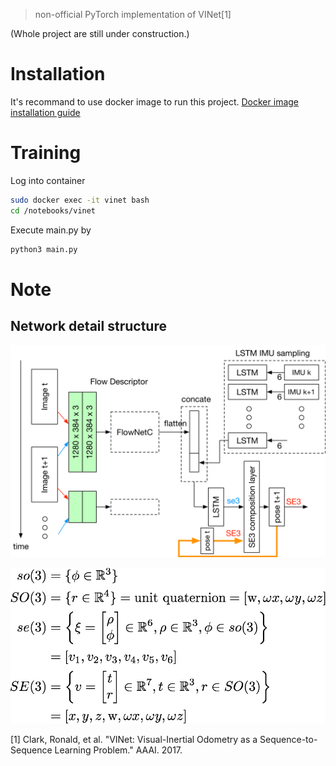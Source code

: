 >non-official PyTorch implementation of VINet[1]

(Whole project are still under construction.)

# Installation

It's recommand to use docker image to run this project.
[Docker image installation guide](https://github.com/HTLife/VINet/wiki/Installation-Guide)

# Training
Log into container
```bash
sudo docker exec -it vinet bash
cd /notebooks/vinet
```

Execute main.py by
```bash
python3 main.py
```

# Note
## Network detail structure
![](./doc_fig/vinet.png)

![](./doc_fig/se3_def.png)



[1] Clark, Ronald, et al. "VINet: Visual-Inertial Odometry as a Sequence-to-Sequence Learning Problem." AAAI. 2017.
